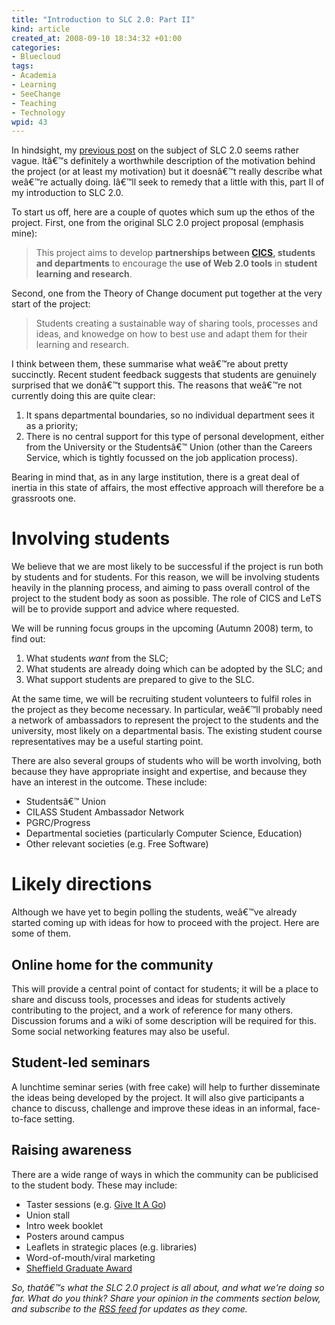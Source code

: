 ```yaml
--- 
title: "Introduction to SLC 2.0: Part II"
kind: article
created_at: 2008-09-10 18:34:32 +01:00
categories: 
- Bluecloud
tags: 
- Academia
- Learning
- SeeChange
- Teaching
- Technology
wpid: 43
---
```

In hindsight, my <a title="Part I" href="http://allacademic.wordpress.com/2008/09/03/introduction-to-slc-20-part-i/">previous post</a> on the subject of SLC 2.0 seems rather vague. Itâ€™s definitely a worthwhile description of the motivation behind the project (or at least my motivation) but it doesnâ€™t really describe what weâ€™re actually doing. Iâ€™ll seek to remedy that a little with this, part II of my introduction to SLC 2.0.

<!--more-->

To start us off, here are a couple of quotes which sum up the ethos of the project. First, one from the original SLC 2.0 project proposal (emphasis mine):
<blockquote>This project aims to develop <strong>partnerships between <a title="Corporate Information and Computing Services" href="http://www.shef.ac.uk/cics/">CICS</a>, students
and departments</strong> to encourage the <strong>use of Web 2.0 tools</strong> in
<strong>student learning and research</strong>.</blockquote>
Second, one from the Theory of Change document put together at the very start of the project:
<blockquote>Students creating a sustainable way of sharing tools, processes and
ideas, and knowedge on how to best use and adapt them for their
learning and research.</blockquote>
I think between them, these summarise what weâ€™re about pretty succinctly. Recent student feedback suggests that students are genuinely surprised that we donâ€™t support this. The reasons that weâ€™re not currently doing this are quite clear:
<ol>
	<li>It spans departmental boundaries, so no individual department sees it as a priority;</li>
	<li>There is no central support for this type of personal development, either from the University or the Studentsâ€™ Union (other than the Careers Service, which is tightly focussed on the job application process).</li>
</ol>
Bearing in mind that, as in any large institution, there is a great deal of inertia in this state of affairs, the most effective approach will therefore be a grassroots one.
<h1>Involving students</h1>
We believe that we are most likely to be successful if the project is run both by students and for students. For this reason, we will be involving students heavily in the planning process, and aiming to pass overall control of the project to the student body as soon as possible. The role of CICS and LeTS will be to provide support and advice where requested.

We will be running focus groups in the upcoming (Autumn 2008) term, to find out:
<ol>
	<li>What students <em>want</em> from the SLC;</li>
	<li>What students are already doing which can be adopted by the SLC; and</li>
	<li>What support students are prepared to give to the SLC.</li>
</ol>
At the same time, we will be recruiting student volunteers to fulfil roles in the project as they become necessary. In particular, weâ€™ll probably need a network of ambassadors to represent the project to the students and the university, most likely on a departmental basis. The existing student course representatives may be a useful starting point.

There are also several groups of students who will be worth involving, both because they have appropriate insight and expertise, and because they have an interest in the outcome. These include:
<ul>
	<li>Studentsâ€™ Union</li>
	<li>CILASS Student Ambassador Network</li>
	<li>PGRC/Progress</li>
	<li>Departmental societies (particularly Computer Science, Education)</li>
	<li>Other relevant societies (e.g. Free Software)</li>
</ul>
<h1>Likely directions</h1>
Although we have yet to begin polling the students, weâ€™ve already started coming up with ideas for how to proceed with the project. Here are some of them.
<h2>Online home for the community</h2>
This will provide a central point of contact for students; it will be a place to share and discuss tools, processes and ideas for students actively contributing to the project, and a work of reference for many others. Discussion forums and a wiki of some description will be required for this. Some social networking features may also be useful.
<h2>Student-led seminars</h2>
A lunchtime seminar series (with free cake) will help to further disseminate the ideas being developed by the project. It will also give participants a chance to discuss, challenge and improve these ideas in an informal, face-to-face setting.
<h2>Raising awareness</h2>
There are a wide range of ways in which the community can be publicised to the student body. These may include:
<ul>
	<li>Taster sessions (e.g. <a title="Students' Union Give It A Go" href="http://www.shef.ac.uk/union/activities-and-sport/give-it-a-go.php">Give It A Go</a>)</li>
	<li>Union stall</li>
	<li>Intro week booklet</li>
	<li>Posters around campus</li>
	<li>Leaflets in strategic places (e.g. libraries)</li>
	<li>Word-of-mouth/viral marketing</li>
	<li><a title="Sheffield Graduate Award" href="http://www.shef.ac.uk/thesheffieldgraduateaward/">Sheffield Graduate Award</a></li>
</ul>
<em>So, thatâ€™s what the SLC 2.0 project is all about, and what we're doing so far. What do you think? Share your opinion in the comments section below, and subscribe to the <a href="http://allacademic.wordpress.com/feed/">RSS feed</a> for updates as they come.</em>
